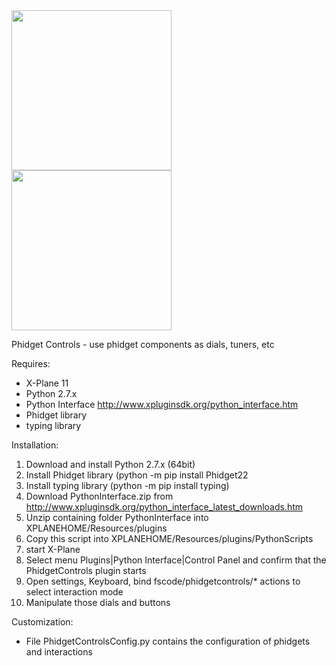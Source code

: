 <img src="https://github.com/nmeier/PhidgetControls/assets/312857/7b361738-f153-4490-a73d-676cd98de060" width="256">
<img src="https://github.com/nmeier/PhidgetControls/assets/312857/6a333ded-ff21-43a1-9cf8-bd96ea125798" width="256">

Phidget Controls - use phidget components as dials, tuners, etc

Requires:
* X-Plane 11
* Python 2.7.x
* Python Interface http://www.xpluginsdk.org/python_interface.htm
* Phidget library
* typing library

Installation:
1. Download and install Python 2.7.x (64bit)
2. Install Phidget library (python -m pip install Phidget22
3. Install typing library (python -m pip install typing)
4. Download PythonInterface.zip from http://www.xpluginsdk.org/python_interface_latest_downloads.htm
5. Unzip containing folder PythonInterface into XPLANEHOME/Resources/plugins
6. Copy this script into XPLANEHOME/Resources/plugins/PythonScripts
7. start X-Plane
8. Select menu Plugins|Python Interface|Control Panel and confirm that the PhidgetControls plugin starts
9. Open settings, Keyboard, bind fscode/phidgetcontrols/* actions to select interaction mode
10. Manipulate those dials and buttons

Customization:
* File PhidgetControlsConfig.py contains the configuration of phidgets and interactions
